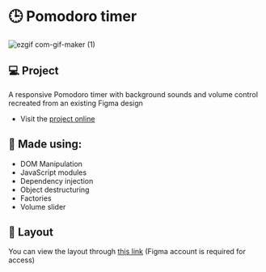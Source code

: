 # 🕒 Pomodoro timer
![ezgif com-gif-maker (1)](https://github.com/rodirog/pomodoro-timer-with-dark-mode/assets/101756238/9ff27186-1fc1-4084-b8ec-6e3ec7eb97ad)

## 💻 Project
A responsive Pomodoro timer with background sounds and volume control recreated from an existing Figma design

- Visit the [project online](https://rodirog.github.io/pomodoro-timer-with-dark-mode/)

## 🧪 Made using:

- DOM Manipulation
- JavaScript modules
- Dependency injection
- Object destructuring
- Factories
- Volume slider
  
## 🔖 Layout
You can view the layout through [this link](https://www.figma.com/file/nlJJAVuGDc1tnDKqUW4FJA/Stage-05---Dark-Mode-FocusTimer/duplicate) (Figma account is required for access)
